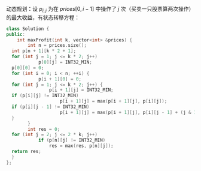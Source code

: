 动态规划：设 $p_{i,j}$ 为在 $prices[0,i-1]$ 中操作了 $j$ 次（买卖一只股票算两次操作）的最大收益，有状态转移方程：


```cpp
class Solution {  
public:  
    int maxProfit(int k, vector<int> &prices) {  
        int n = prices.size();  
  int p[n + 1][k * 2 + 1];  
  for (int j = 1; j <= k * 2; j++)  
            p[0][j] = INT32_MIN;  
  p[0][0] = 0;  
  for (int i = 0; i < n; ++i) {  
            p[i + 1][0] = 0;  
  for (int j = 1; j <= k * 2; j++) {  
                p[i + 1][j] = INT32_MIN;  
  if (p[i][j] != INT32_MIN)  
                    p[i + 1][j] = max(p[i + 1][j], p[i][j]);  
  if (p[i][j - 1] != INT32_MIN)  
                    p[i + 1][j] = max(p[i + 1][j], p[i][j - 1] + (j & 1 ? -prices[i] : prices[i]));  
  }  
        }  
        int res = 0;  
  for (int j = 2; j <= 2 * k; j++)  
            if (p[n][j] != INT32_MIN)  
                res = max(res, p[n][j]);  
  return res;  
  }  
};
```
<!--stackedit_data:
eyJoaXN0b3J5IjpbMTc3MjE3MTE2OCwtMjEyMTA1OTYyMywtMT
Y0Njg1MDQwLC0xNTAyNzE5NzUyLC0xMzQzNTA2NTE1LC0yMDg4
NzQ2NjEyLC0xNTAzNDEyMDI5LC04Mzc2NTE3NDYsLTUyNzc5NT
Q1NCwtODM4MDMzODkwLC0xOTIyOTYzMTcwLDEyMzcyOTIxODUs
MTc3NjAxMTEwMyw4MzMxODE4OTcsMTg1NjgyODI5MV19
-->